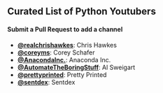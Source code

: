 ## Curated List of Python Youtubers

#### Submit a Pull Request to add a channel

- **[@realchrishawkes](https://www.youtube.com/@realchrishawkes)**: Chris Hawkes
- **[@coreyms](https://www.youtube.com/@coreyms)**: Corey Schafer
- **[@AnacondaInc.](https://www.youtube.com/@AnacondaInc.)**: Anaconda Inc.
- **[@AutomateTheBoringStuff](https://www.youtube.com/@AutomateTheBoringStuff)**: Al Sweigart
- **[@prettyprinted](https://www.youtube.com/@prettyprinted)**: Pretty Printed
- **[@sentdex](https://www.youtube.com/@sentdex)**: Sentdex
